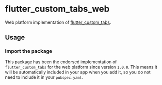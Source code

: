 # flutter_custom_tabs_web

Web platform implementation of [flutter_custom_tabs][1].

## Usage

### Import the package

This package has been the endorsed implementation of `flutter_custom_tabs` for the web platform since version `1.0.0`. This means it will be automatically included in your app when you add it, so you do not need to include it in your `pubspec.yaml`.

[1]: https://pub.dev/packages/flutter_custom_tabs